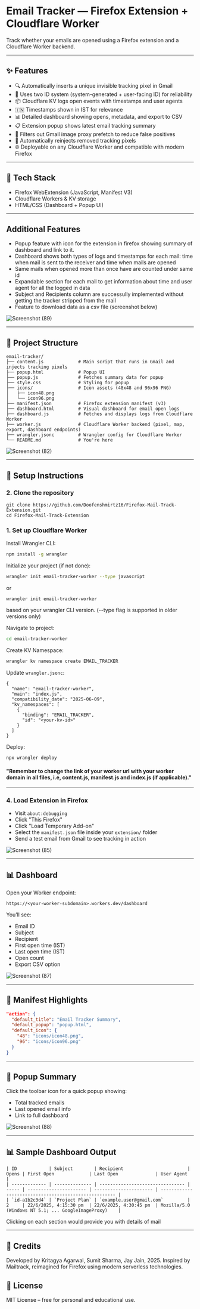# Email Tracker — Firefox Extension + Cloudflare Worker

Track whether your emails are opened using a Firefox extension and a Cloudflare Worker backend.

---

## ✨ Features

- 🔍 Automatically inserts a unique invisible tracking pixel in Gmail
- 🧠 Uses two ID system (system-generated + user-facing ID) for reliability
- 📦 Cloudflare KV logs open events with timestamps and user agents
- 🇮🇳 Timestamps shown in IST for relevance
- 📊 Detailed dashboard showing opens, metadata, and export to CSV
- 📋 Extension popup shows latest email tracking summary
- 🧼 Filters out Gmail image proxy prefetch to reduce false positives
- 🔁 Automatically reinjects removed tracking pixels
- 🌐 Deployable on any Cloudflare Worker and compatible with modern Firefox

---

## 🧱 Tech Stack

- Firefox WebExtension (JavaScript, Manifest V3)
- Cloudflare Workers & KV storage
- HTML/CSS (Dashboard + Popup UI)

---

## Additional Features
- Popup feature with icon for the extension in firefox showing summary of dashboard and link to it.
- Dashboard shows both types of logs and timestamps for each mail: time when mail is sent to the receiver and time when mails are opened
- Same mails when opened more than once have are counted under same id
- Expandable section for each mail to get information about time and user agent for all the logged in data
- Subject and Recipients column are successully implemented without getting the tracker stripped from the mail
- Feature to download data as a csv file (screenshot below)

![Screenshot (89)](https://github.com/user-attachments/assets/a6db4656-6a39-4b2f-96f3-c7d8bf72357f)

---

## 📁 Project Structure

```
email-tracker/
├── content.js             # Main script that runs in Gmail and injects tracking pixels
├── popup.html             # Popup UI
├── popup.js               # Fetches summary data for popup
├── style.css              # Styling for popup
├── icons/                 # Icon assets (48x48 and 96x96 PNG)
│   ├── icon48.png
│   └── icon96.png
├── manifest.json          # Firefox extension manifest (v3)
├── dashboard.html         # Visual dashboard for email open logs
├── dashboard.js           # Fetches and displays logs from Cloudflare Worker
├── worker.js              # Cloudflare Worker backend (pixel, map, export, dashboard endpoints)
├── wrangler.jsonc         # Wrangler config for Cloudflare Worker
└── README.md              # You're here
```
![Screenshot (82)](https://github.com/user-attachments/assets/9dc66cfd-e2cd-4c2e-816b-50a9c066d684)

---

## 🚀 Setup Instructions

### 2. Clone the repository
```
git clone https://github.com/Doofenshmirtz16/Firefox-Mail-Track-Extension.git
cd Firefox-Mail-Track-Extension
```

### 1. Set up Cloudflare Worker

Install Wrangler CLI:

```bash
npm install -g wrangler
```

Initialize your project (if not done):

```bash
wrangler init email-tracker-worker --type javascript
```
or
```
wrangler init email-tracker-worker
```
based on your wrangler CLI version. (--type flag is supported in older versions only)

Navigate to project:

```bash
cd email-tracker-worker
```

Create KV Namespace:


```bash
wrangler kv namespace create EMAIL_TRACKER
```

Update `wrangler.jsonc`:

```jsonc
{
  "name": "email-tracker-worker",
  "main": "index.js",
  "compatibility_date": "2025-06-09",
  "kv_namespaces": [
    {
      "binding": "EMAIL_TRACKER",
      "id": "<your-kv-id>"
    }
  ]
}
```

Deploy:

```bash
npx wrangler deploy
```
#### "Remember to change the link of your worker url with your worker domain in all files, i.e, content.js, manifest.js and index.js (if applicable)."

---

### 4. Load Extension in Firefox

* Visit `about:debugging`
* Click "This Firefox"
* Click "Load Temporary Add-on"
* Select the `manifest.json` file inside your `extension/` folder
* Send a test email from Gmail to see tracking in action

![Screenshot (85)](https://github.com/user-attachments/assets/9d008dc0-6390-4410-8aa4-57e8de23b4b2)


---

## 📊 Dashboard

Open your Worker endpoint:

```
https://<your-worker-subdomain>.workers.dev/dashboard
```

You’ll see:

- Email ID
- Subject
- Recipient
- First open time (IST)
- Last open time (IST)
- Open count
- Export CSV option

![Screenshot (87)](https://github.com/user-attachments/assets/aa448d5d-81fe-411c-a0e1-3b6cd801af8b)


---

## 📝 Manifest Highlights

```json
"action": {
  "default_title": "Email Tracker Summary",
  "default_popup": "popup.html",
  "default_icon": {
    "48": "icons/icon48.png",
    "96": "icons/icon96.png"
  }
}
```

---


## 🧪 Popup Summary

Click the toolbar icon for a quick popup showing:

- Total tracked emails
- Last opened email info
- Link to full dashboard

![Screenshot (88)](https://github.com/user-attachments/assets/7fc3c1f1-c7a2-41c5-8046-608df03a0c02)

---

## 📊 Sample Dashboard Output
```
| ID            | Subject        | Recipient                        | Opens | First Open             | Last Open              | User Agent                                            |
| ------------- | -------------- | -------------------------------- | ----- | ---------------------- | ---------------------- | ----------------------------------------------------- |
| `id-a1b2c3d4` | `Project Plan` | `example.user@gmail.com`         | 2     | 22/6/2025, 4:15:30 pm  | 22/6/2025, 4:30:45 pm  | Mozilla/5.0 (Windows NT 5.1; ... GoogleImageProxy)    |
```
Clicking on each section would provide you with details of mail

---

## 📝 Credits

Developed by Kritagya Agarwal, Sumit Sharma, Jay Jain, 2025. Inspired by Mailtrack, reimagined for Firefox using modern serverless technologies.

## 📄 License

MIT License – free for personal and educational use.
